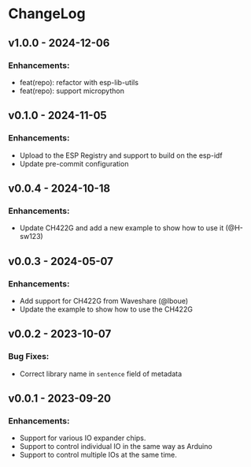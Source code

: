 # ChangeLog

## v1.0.0 - 2024-12-06

### Enhancements:

* feat(repo): refactor with esp-lib-utils
* feat(repo): support micropython

## v0.1.0 - 2024-11-05

### Enhancements:

* Upload to the ESP Registry and support to build on the esp-idf
* Update pre-commit configuration

## v0.0.4 - 2024-10-18

### Enhancements:

* Update CH422G and add a new example to show how to use it (@H-sw123)

## v0.0.3 - 2024-05-07

### Enhancements:

* Add support for CH422G from Waveshare (@lboue)
* Update the example to show how to use the CH422G

## v0.0.2 - 2023-10-07

### Bug Fixes:

* Correct library name in `sentence` field of metadata

## v0.0.1 - 2023-09-20

### Enhancements:

* Support for various IO expander chips.
* Support to control individual IO in the same way as Arduino
* Support to control multiple IOs at the same time.
